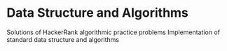 # Data Structure and Algorithms
Solutions of HackerRank algorithmic practice problems
Implementation of standard data structure and algorithms
